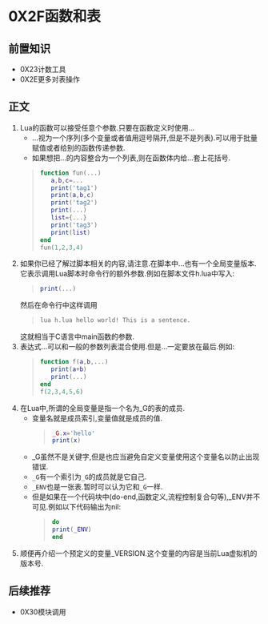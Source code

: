 # 0X2F函数和表

## 前置知识

* 0X23计数工具
* 0X2E更多对表操作

## 正文

1. Lua的函数可以接受任意个参数.只要在函数定义时使用...
    * ...视为一个序列(多个变量或者值用逗号隔开,但是不是列表).可以用于批量赋值或者给别的函数传递参数.
    * 如果想把...的内容整合为一个列表,则在函数体内给...套上花括号.
    >```lua
    >function fun(...)
    >    a,b,c=...
    >    print('tag1')
    >    print(a,b,c)
    >    print('tag2')
    >    print(...)
    >    list={...}
    >    print('tag3')
    >    print(list)
    >end
    >fun(1,2,3,4)
    >```
2. 如果你已经了解过脚本相关的内容,请注意.在脚本中...也有一个全局变量版本.它表示调用Lua脚本时命令行的额外参数.例如在脚本文件h.lua中写入:
    >```lua
    >print(...)
    >```
    然后在命令行中这样调用
    >```bash
    >lua h.lua hello world! This is a sentence.
    >```
    这就相当于C语言中main函数的参数.
3. 表达式...可以和一般的参数列表混合使用.但是...一定要放在最后.例如:
    >```lua
    >function f(a,b,...)
    >    print(a+b)
    >    print(...)
    >end
    >f(2,3,4,5,6)
    >```
4. 在Lua中,所谓的全局变量是指一个名为_G的表的成员.
    * 变量名就是成员索引,变量值就是成员的值.
        >```lua
        >_G.x='hello'
        >print(x)
        >```
    * _G虽然不是关键字,但是也应当避免自定义变量使用这个变量名以防止出现错误.
    * `_G`有一个索引为`_G`的成员就是它自己.
    * `_ENV`也是一张表.暂时可以认为它和`_G`一样.
    * 但是如果在一个代码块中(do-end,函数定义,流程控制复合句等),_ENV并不可见.例如以下代码输出为nil:
        >```lua
        >do
        >print(_ENV)
        >end
        >```
5. 顺便再介绍一个预定义的变量_VERSION.这个变量的内容是当前Lua虚拟机的版本号.

## 后续推荐

* 0X30模块调用